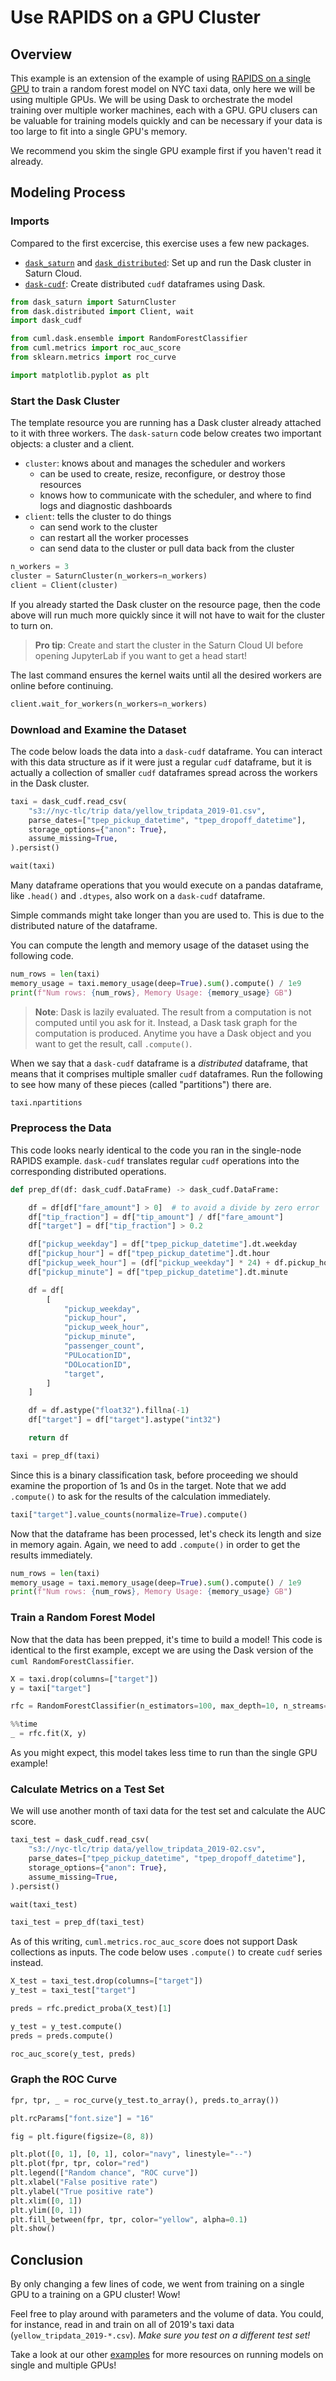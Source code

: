 # Use RAPIDS on a GPU Cluster




## Overview
This example is an extension of the example of using [RAPIDS on a single GPU](<docs/Examples/python/RAPIDS/qs-01-rapids-single-gpu.md>) to train a random forest model on NYC taxi data, only here we will be using multiple GPUs. We will be using Dask to orchestrate the model training over multiple worker machines, each with a GPU. GPU clusers can be valuable for training models quickly and can be necessary if your data is too large to fit into a single GPU's memory. 

We recommend you skim the single GPU example first if you haven't read it already.

## Modeling Process

### Imports

Compared to the first excercise, this exercise uses a few new packages.

* [`dask_saturn`](https://github.com/saturncloud/dask-saturn) and [`dask_distributed`](http://distributed.dask.org/en/stable/): Set up and run the Dask cluster in Saturn Cloud.
* [`dask-cudf`](https://docs.rapids.ai/api/cudf/stable/basics/dask-cudf.html): Create distributed `cudf` dataframes using Dask.


```python
from dask_saturn import SaturnCluster
from dask.distributed import Client, wait
import dask_cudf

from cuml.dask.ensemble import RandomForestClassifier
from cuml.metrics import roc_auc_score
from sklearn.metrics import roc_curve

import matplotlib.pyplot as plt
```

### Start the Dask Cluster

The template resource you are running has a Dask cluster already attached to it with three workers. The `dask-saturn` code below creates two important objects: a cluster and a client.

* `cluster`: knows about and manages the scheduler and workers
    - can be used to create, resize, reconfigure, or destroy those resources
    - knows how to communicate with the scheduler, and where to find logs and diagnostic dashboards
* `client`: tells the cluster to do things
    - can send work to the cluster
    - can restart all the worker processes
    - can send data to the cluster or pull data back from the cluster


```python
n_workers = 3
cluster = SaturnCluster(n_workers=n_workers)
client = Client(cluster)
```

If you already started the Dask cluster on the resource page, then the code above will run much more quickly since it will not have to wait for the cluster to turn on.

>**Pro tip**: Create and start the cluster in the Saturn Cloud UI before opening JupyterLab if you want to get a head start!

The last command ensures the kernel waits until all the desired workers are online before continuing.


```python
client.wait_for_workers(n_workers=n_workers)
```

### Download and Examine the Dataset

The code below loads the data into a `dask-cudf` dataframe. You can interact with this data structure as if it were just a regular `cudf` dataframe, but it is actually a collection of smaller `cudf` dataframes spread across the workers in the Dask cluster.


```python
taxi = dask_cudf.read_csv(
    "s3://nyc-tlc/trip data/yellow_tripdata_2019-01.csv",
    parse_dates=["tpep_pickup_datetime", "tpep_dropoff_datetime"],
    storage_options={"anon": True},
    assume_missing=True,
).persist()

wait(taxi)
```

Many dataframe operations that you would execute on a pandas dataframe, like `.head()` and `.dtypes`, also work on a `dask-cudf` dataframe.

Simple commands might take longer than you are used to. This is due to the distributed nature of the dataframe.

You can compute the length and memory usage of the dataset using the following code.


```python
num_rows = len(taxi)
memory_usage = taxi.memory_usage(deep=True).sum().compute() / 1e9
print(f"Num rows: {num_rows}, Memory Usage: {memory_usage} GB")
```

>**Note**: Dask is lazily evaluated. The result from a computation is not computed until you ask for it. Instead, a Dask task graph for the computation is produced. Anytime you have a Dask object and you want to get the result, call `.compute()`.

When we say that a `dask-cudf` dataframe is a *distributed* dataframe, that means that it comprises multiple smaller `cudf` dataframes. Run the following to see how many of these pieces (called "partitions") there are.


```python
taxi.npartitions
```

### Preprocess the Data
This code looks nearly identical to the code you ran in the single-node RAPIDS example. `dask-cudf` translates regular `cudf` operations into the corresponding distributed operations.


```python
def prep_df(df: dask_cudf.DataFrame) -> dask_cudf.DataFrame:

    df = df[df["fare_amount"] > 0]  # to avoid a divide by zero error
    df["tip_fraction"] = df["tip_amount"] / df["fare_amount"]
    df["target"] = df["tip_fraction"] > 0.2

    df["pickup_weekday"] = df["tpep_pickup_datetime"].dt.weekday
    df["pickup_hour"] = df["tpep_pickup_datetime"].dt.hour
    df["pickup_week_hour"] = (df["pickup_weekday"] * 24) + df.pickup_hour
    df["pickup_minute"] = df["tpep_pickup_datetime"].dt.minute

    df = df[
        [
            "pickup_weekday",
            "pickup_hour",
            "pickup_week_hour",
            "pickup_minute",
            "passenger_count",
            "PULocationID",
            "DOLocationID",
            "target",
        ]
    ]

    df = df.astype("float32").fillna(-1)
    df["target"] = df["target"].astype("int32")

    return df
```


```python
taxi = prep_df(taxi)
```

Since this is a binary classification task, before proceeding we should examine the proportion of 1s and 0s in the target. Note that we add `.compute()` to ask for the results of the calculation immediately.



```python
taxi["target"].value_counts(normalize=True).compute()
```

Now that the dataframe has been processed, let's check its length and size in memory again. Again, we need to add `.compute()` in order to get the results immediately.


```python
num_rows = len(taxi)
memory_usage = taxi.memory_usage(deep=True).sum().compute() / 1e9
print(f"Num rows: {num_rows}, Memory Usage: {memory_usage} GB")
```

### Train a Random Forest Model

Now that the data has been prepped, it's time to build a model! This code is identical to the first example, except we are using the Dask version of the `cuml RandomForestClassifier`.


```python
X = taxi.drop(columns=["target"])
y = taxi["target"]

rfc = RandomForestClassifier(n_estimators=100, max_depth=10, n_streams=4)
```


```python
%%time
_ = rfc.fit(X, y)
```

As you might expect, this model takes less time to run than the single GPU example!

### Calculate Metrics on a Test Set 

We will use another month of taxi data for the test set and calculate the AUC score.


```python
taxi_test = dask_cudf.read_csv(
    "s3://nyc-tlc/trip data/yellow_tripdata_2019-02.csv",
    parse_dates=["tpep_pickup_datetime", "tpep_dropoff_datetime"],
    storage_options={"anon": True},
    assume_missing=True,
).persist()

wait(taxi_test)
```


```python
taxi_test = prep_df(taxi_test)
```

As of this writing, `cuml.metrics.roc_auc_score` does not support Dask collections as inputs. The code below uses `.compute()` to create `cudf` series instead. 


```python
X_test = taxi_test.drop(columns=["target"])
y_test = taxi_test["target"]

preds = rfc.predict_proba(X_test)[1]

y_test = y_test.compute()
preds = preds.compute()
```


```python
roc_auc_score(y_test, preds)
```

### Graph the ROC Curve


```python
fpr, tpr, _ = roc_curve(y_test.to_array(), preds.to_array())

plt.rcParams["font.size"] = "16"

fig = plt.figure(figsize=(8, 8))

plt.plot([0, 1], [0, 1], color="navy", linestyle="--")
plt.plot(fpr, tpr, color="red")
plt.legend(["Random chance", "ROC curve"])
plt.xlabel("False positive rate")
plt.ylabel("True positive rate")
plt.xlim([0, 1])
plt.ylim([0, 1])
plt.fill_between(fpr, tpr, color="yellow", alpha=0.1)
plt.show()
```

## Conclusion

By only changing a few lines of code, we went from training on a single GPU to a training on a GPU cluster! Wow! 

Feel free to play around with parameters and the volume of data. You could, for instance, read in and train on all of 2019's taxi data (`yellow_tripdata_2019-*.csv`). *Make sure you test on a different test set!*

Take a look at our other [examples](https://saturncloud.io/docs/examples/) for more resources on running models on single and multiple GPUs!
